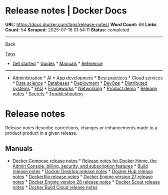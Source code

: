 # Release notes | Docker Docs

**URL:** https://docs.docker.com/tags/release-notes/
**Word Count:** 68
**Links Count:** 54
**Scraped:** 2025-07-16 01:54:11
**Status:** completed

---

Back

[Tags](https://docs.docker.com/tags/)

  * [Get started](https://docs.docker.com/get-started/)   * [Guides](https://docs.docker.com/guides/)   * [Manuals](https://docs.docker.com/manuals/)   * [Reference](https://docs.docker.com/reference/)

* * *

  * [Administration](https://docs.docker.com/tags/admin/ "Administration")   * [AI](https://docs.docker.com/tags/ai/ "AI")   * [App development](https://docs.docker.com/tags/app-dev/ "App development")   * [Best practices](https://docs.docker.com/tags/best-practices/ "Best practices")   * [Cloud services](https://docs.docker.com/tags/cloud-services/ "Cloud services")   * [Data science](https://docs.docker.com/tags/data-science/ "Data science")   * [Databases](https://docs.docker.com/tags/databases/ "Databases")   * [Deployment](https://docs.docker.com/tags/deploy/ "Deployment")   * [DevOps](https://docs.docker.com/tags/devops/ "DevOps")   * [Distributed systems](https://docs.docker.com/tags/distributed-systems/ "Distributed systems")   * [FAQ](https://docs.docker.com/tags/faq/ "FAQ")   * [Frameworks](https://docs.docker.com/tags/frameworks/ "Frameworks")   * [Networking](https://docs.docker.com/tags/networking/ "Networking")   * [Product demo](https://docs.docker.com/tags/product-demo/ "Product demo")   * [Release notes](https://docs.docker.com/tags/release-notes/ "Release notes")   * [Secrets](https://docs.docker.com/tags/secrets/ "Secrets")   * [Troubleshooting](https://docs.docker.com/tags/troubleshooting/ "Troubleshooting")

#  Release notes

Release notes describe corrections, changes or enhancements made to a product product in a given release.

## Manuals

  * [Docker Compose release notes](https://docs.docker.com/compose/releases/release-notes/)   * [Release notes for Docker Home, the Admin Console, billing, security, and subscription features](https://docs.docker.com/platform-release-notes/)   * [Build release notes](https://docs.docker.com/build/release-notes/)   * [Docker Desktop release notes](https://docs.docker.com/desktop/release-notes/)   * [Docker Hub release notes](https://docs.docker.com/docker-hub/release-notes/)   * [Dockerfile release notes](https://docs.docker.com/build/buildkit/dockerfile-release-notes/)   * [Docker Engine version 27 release notes](https://docs.docker.com/engine/release-notes/27/)   * [Docker Engine version 28 release notes](https://docs.docker.com/engine/release-notes/28/)   * [Docker Scout release notes](https://docs.docker.com/scout/release-notes/platform/)   * [Docker Build Cloud release notes](https://docs.docker.com/build-cloud/release-notes/)